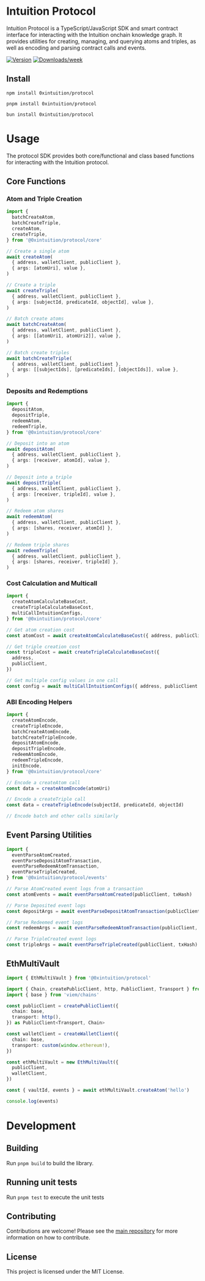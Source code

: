 # Intuition Protocol

Intuition Protocol is a TypeScript/JavaScript SDK and smart contract interface for interacting with the Intuition onchain knowledge graph. It provides utilities for creating, managing, and querying atoms and triples, as well as encoding and parsing contract calls and events.

[![Version](https://img.shields.io/npm/v/@0xintuition/protocol.svg)](https://www.npmjs.com/package/@0xintuition/protocol)
[![Downloads/week](https://img.shields.io/npm/dw/@0xintuition/protocol.svg)](https://npmjs.org/package/@0xintuition/protocol)

## Install

```sh-session
npm install 0xintuition/protocol
```

```sh-session
pnpm install 0xintuition/protocol
```

```sh-session
bun install 0xintuition/protocol
```

# Usage

The protocol SDK provides both core/functional and class based functions for interacting with the Intuition protocol.

## Core Functions

### Atom and Triple Creation

```typescript
import {
  batchCreateAtom,
  batchCreateTriple,
  createAtom,
  createTriple,
} from '@0xintuition/protocol/core'

// Create a single atom
await createAtom(
  { address, walletClient, publicClient },
  { args: [atomUri], value },
)

// Create a triple
await createTriple(
  { address, walletClient, publicClient },
  { args: [subjectId, predicateId, objectId], value },
)

// Batch create atoms
await batchCreateAtom(
  { address, walletClient, publicClient },
  { args: [[atomUri1, atomUri2]], value },
)

// Batch create triples
await batchCreateTriple(
  { address, walletClient, publicClient },
  { args: [[subjectIds], [predicateIds], [objectIds]], value },
)
```

### Deposits and Redemptions

```typescript
import {
  depositAtom,
  depositTriple,
  redeemAtom,
  redeemTriple,
} from '@0xintuition/protocol/core'

// Deposit into an atom
await depositAtom(
  { address, walletClient, publicClient },
  { args: [receiver, atomId], value },
)

// Deposit into a triple
await depositTriple(
  { address, walletClient, publicClient },
  { args: [receiver, tripleId], value },
)

// Redeem atom shares
await redeemAtom(
  { address, walletClient, publicClient },
  { args: [shares, receiver, atomId] },
)

// Redeem triple shares
await redeemTriple(
  { address, walletClient, publicClient },
  { args: [shares, receiver, tripleId] },
)
```

### Cost Calculation and Multicall

```typescript
import {
  createAtomCalculateBaseCost,
  createTripleCalculateBaseCost,
  multiCallIntuitionConfigs,
} from '@0xintuition/protocol/core'

// Get atom creation cost
const atomCost = await createAtomCalculateBaseCost({ address, publicClient })

// Get triple creation cost
const tripleCost = await createTripleCalculateBaseCost({
  address,
  publicClient,
})

// Get multiple config values in one call
const config = await multiCallIntuitionConfigs({ address, publicClient })
```

### ABI Encoding Helpers

```typescript
import {
  createAtomEncode,
  createTripleEncode,
  batchCreateAtomEncode,
  batchCreateTripleEncode,
  depositAtomEncode,
  depositTripleEncode,
  redeemAtomEncode,
  redeemTripleEncode,
  initEncode,
} from '@0xintuition/protocol/core'

// Encode a createAtom call
const data = createAtomEncode(atomUri)

// Encode a createTriple call
const data = createTripleEncode(subjectId, predicateId, objectId)

// Encode batch and other calls similarly
```

## Event Parsing Utilities

```typescript
import {
  eventParseAtomCreated,
  eventParseDepositAtomTransaction,
  eventParseRedeemAtomTransaction,
  eventParseTripleCreated,
} from '@0xintuition/protocol/events'

// Parse AtomCreated event logs from a transaction
const atomEvents = await eventParseAtomCreated(publicClient, txHash)

// Parse Deposited event logs
const depositArgs = await eventParseDepositAtomTransaction(publicClient, txHash)

// Parse Redeemed event logs
const redeemArgs = await eventParseRedeemAtomTransaction(publicClient, txHash)

// Parse TripleCreated event logs
const tripleArgs = await eventParseTripleCreated(publicClient, txHash)
```

## EthMultiVault

```typescript
import { EthMultiVault } from '@0xintuition/protocol'

import { Chain, createPublicClient, http, PublicClient, Transport } from 'viem'
import { base } from 'viem/chains'

const publicClient = createPublicClient({
  chain: base,
  transport: http(),
}) as PublicClient<Transport, Chain>

const walletClient = createWalletClient({
  chain: base,
  transport: custom(window.ethereum!),
})

const ethMultiVault = new EthMultiVault({
  publicClient,
  walletClient,
})

const { vaultId, events } = await ethMultiVault.createAtom('hello')

console.log(events)
```

# Development

## Building

Run `pnpm build` to build the library.

## Running unit tests

Run `pnpm test` to execute the unit tests

## Contributing

Contributions are welcome! Please see the [main repository](https://github.com/0xintuition/intuition-ts) for more information on how to contribute.

## License

This project is licensed under the MIT License.

